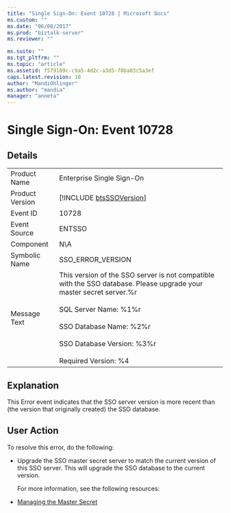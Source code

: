 ```yaml
---
title: "Single Sign-On: Event 10728 | Microsoft Docs"
ms.custom: ""
ms.date: "06/08/2017"
ms.prod: "biztalk-server"
ms.reviewer: ""

ms.suite: ""
ms.tgt_pltfrm: ""
ms.topic: "article"
ms.assetid: f579189c-c9a5-4d2c-a3d5-f0ba03c5a3ef
caps.latest.revision: 10
author: "MandiOhlinger"
ms.author: "mandia"
manager: "anneta"
---
```

# Single Sign-On: Event 10728
## Details  

|                 |                                                                                                                                                                                                                                                                   |
|-----------------|-------------------------------------------------------------------------------------------------------------------------------------------------------------------------------------------------------------------------------------------------------------------|
|  Product Name   |                                                                                                                     Enterprise Single Sign-On                                                                                                                     |
| Product Version |                                                                                                    [!INCLUDE [btsSSOVersion](../includes/btsssoversion-md.md)]                                                                                                    |
|    Event ID     |                                                                                                                               10728                                                                                                                               |
|  Event Source   |                                                                                                                              ENTSSO                                                                                                                               |
|    Component    |                                                                                                                                N\A                                                                                                                                |
|  Symbolic Name  |                                                                                                                         SSO_ERROR_VERSION                                                                                                                         |
|  Message Text   | This version of the SSO server is not compatible with the SSO database. Please upgrade your master secret server.%r<br /><br /> SQL Server Name: %1%r<br /><br /> SSO Database Name: %2%r<br /><br /> SSO Database Version: %3%r<br /><br /> Required Version: %4 |

## Explanation  
 This Error event indicates that the SSO server version is more recent than (the version that originally created) the SSO database.  

## User Action  
 To resolve this error, do the following:  

- Upgrade the SSO master secret server to match the current version of this SSO server. This will upgrade the SSO database to the current version.  

  For more information, see the following resources:  

- [Managing the Master Secret](../core/managing-the-master-secret.md)
